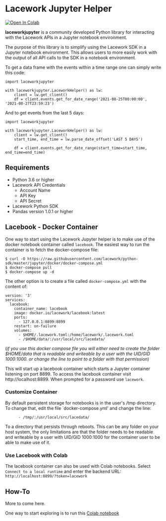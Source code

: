 # Lacework Jupyter Helper

[![Open In Colab](https://colab.research.google.com/assets/colab-badge.svg)](https://colab.research.google.com/github/lacework/python-sdk/blob/master/jupyter/notebooks/colab_sample.ipynb)

**laceworkjupyter** is a community developed Python library for interacting with the Lacework APIs in a
Jupyter notebook environment.

The purpose of this library is to simplify using the Lacework SDK in a Jupyter notebook environment. This allows
users to more easily work with the output of all API calls to the SDK in a notebook environment.

To get a data frame with the events within a time range one can simply write this code:

```
import laceworkjupyter

with laceworkjupyter.LaceworkHelper() as lw:
    client = lw.get_client()
    df = client.events.get_for_date_range('2021-08-25T00:00:00', '2021-08-27T23:59:23')
```

And to get events from the last 5 days:

```
import laceworkjupyter

with laceworkjupyter.LaceworkHelper() as lw:
    client = lw.get_client()
    start_time, end_time = lw.parse_date_offset('LAST 5 DAYS')

    df = client.events.get_for_date_range(start_time=start_time, end_time=end_time)
```

## Requirements

- Python 3.6 or higher
- Lacework API Credentials
  - Account Name
  - API Key
  - API Secret
- Lacework Python SDK
- Pandas version 1.0.1 or higher

## Lacebook - Docker Container

One way to start using the Lacework Jupyter helper is to make use of the docker notebook container called
`lacebook`. The easiest way to run the container is to fetch the docker-compose file:

```shell
$ curl -O https://raw.githubusercontent.com/lacework/python-sdk/master/jupyter/docker/docker-compose.yml
$ docker-compose pull
$ docker-compose up -d
```

The other option is to create a file called `docker-compose.yml` with the content of:

```
version: '3'
services:
  lacebook:
    container_name: lacebook
    image: docker.io/lacework/lacebook:latest
    ports:
      - 127.0.0.1:8899:8899
    restart: on-failure
    volumes:
      - $HOME/.lacework.toml:/home/lacework/.lacework.toml
      - /$HOME/data/:/usr/local/src/lacedata/
```

(*if you use this docker compose file you will either need to create the folder $HOME/data that is
readable and writeable by a user with the UID/GID 1000:1000. or change the line to point to a folder
with that permission*)

This will start up a lacebook container which starts a Jupyter container listening on port 8899.
To access the lacebook container visit http://localhost:8899. When prompted for a password
use `lacework`.

### Customize Container

By default persistent storage for notebooks is in the user's /tmp directory. To change that,
edit the file `docker-compose.yml' and change the line:

```
      - /tmp/:/usr/local/src/lacedata/
```

To a directory that persists through reboots. This can be any folder on your host system,
the only limitations are that the folder needs to be readable and writeable by a user 
with UID/GID 1000:1000 for the container user to be able to make use of it.

### Use Lacebook with Colab

The lacebook container can also be used with Colab notebooks. Select `Connect to a local runtime`
and enter the backend URL: `http://localhost:8899/?token=lacework`

## How-To

More to come here.

One way to start exploring is to run this [Colab notebook](https://colab.research.google.com/github/lacework/python-sdk/blob/master/jupyter/notebooks/colab_sample.ipynb)
